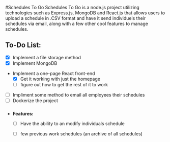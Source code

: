 #Schedules To Go
Schedules To Go is a node.js project utilizing technologies such as Express.js, MongoDB and React.js that allows
users to upload a schedule in .CSV format and have it send individuels their schedules via email, along with a few
other cool features to manage schedules.

## To-Do List:

 - [x] Implement a file storage method
 - [x] Implement MongoDB
 - Implement a one-page React front-end
	 - [x] Get it working with just the homepage
	 - [ ] figure out how to get the rest of it to work 
 - [ ] Impliment some method to email all employees their schedules
 - [ ] Dockerize the project
 ###
 - **Features:** 
	 - [ ] Have the ability to an modify individuals schedule
	 - [ ] few previous work schedules (an archive of all schedules)

